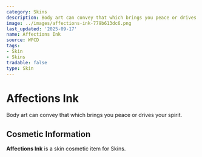 ```yaml
---
category: Skins
description: Body art can convey that which brings you peace or drives your spirit.
image: ../images/affections-ink-779b613dc6.png
last_updated: '2025-09-17'
name: Affections Ink
source: WFCD
tags:
- Skin
- Skins
tradable: false
type: Skin
---
```


# Affections Ink

Body art can convey that which brings you peace or drives your spirit.

## Cosmetic Information

**Affections Ink** is a skin cosmetic item for Skins.

